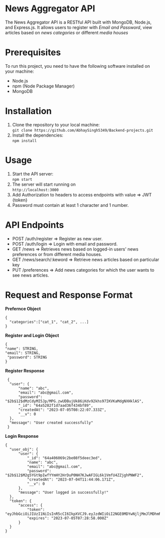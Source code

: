 # News Aggregator API
The News Aggregator API is a RESTful API built with MongoDB, Node.js, and Express.js. It allows users to register with *Email and Password*, view articles based on *news categories* or different *media houses*

# Prerequisites
To run this project, you need to have the following software installed on your machine:
* Node.js 
* npm (Node Package Manager)
* MongoDB

# Installation
1. Clone the repository to your local machine:<br />
   ```git clone https://github.com/AbhaySingh5349/Backend-projects.git```
2. Install the dependencies:<br />
   ```npm install```

# Usage
1. Start the API server:<br />
   ``` npm start ```
2. The server will start running on<br />
   ``` http://localhost:3000 ```
3. Add Authorization to headers to access endpoints with value => JWT {token}
4. Password must contain at least 1 character and 1 number.

# API Endpoints
* POST /auth/register => Register as new user.
* POST /auth/login => Login with email and password.
* GET /news => Retrieves news based on logged-in users' news preferences or from different media houses.
* GET /news/search/:keword => Retrieve news articles based on particular key
* PUT /preferences => Add news categories for which the user wants to see news articles.

# Request and Response Format

  **Prefernce Object**
  
  ```
  {
    "categories":["cat_1", "cat_2", ...]
  }
  ```

  **Register and Login Object**
 
  ```
  {
  "name": STRING,
  "email": STRING,
   "password": STRING
  }
```

  **Register Response**
  
  ```
   {
    "user": {
        "name": "abc",
        "email": "abc@gmail.com",
        "password": "$2b$12$dMzCdyMI5Jp/MPG.zwUDBujUk86iKdv92khs97IKVKaMdgNXHklAS",
        "_id": "64a5282f1d7aad36f434bf89",
        "createdAt": "2023-07-05T08:22:07.333Z",
        "__v": 0
    },
    "message": "User created successfully"
   }
  ```

  **Login Response**
  
  ```
  {
    "user_obj": {
        "user": {
            "_id": "64a406069c2be08f5deec3ed",
            "name": "abc",
            "email": "abc@gmail.com",
            "password": "$2b$12$M2g5YGt9pIwfYYmHY2HrDuP0NH7KJwAFIGL6k1VmfU4ZZjghPNWF2",
            "createdAt": "2023-07-04T11:44:06.171Z",
            "__v": 0
        },
        "message": "User logged in successfully!"
    },
    "token": {
        "access": {
            "token": "eyJhbGciOiJIUzI1NiIsInR5cCI6IkpXVCJ9.eyJzdWIiOiI2NGE0MDYwNjljMmJlMDhmNWRlZWMzZWQiLCJ0eXBlIjoiYWNjZXNzIiwiaWF0IjoxNjg4NTM4NTM4LCJleHAiOjE2ODg1NDIxMzh9.2UrKkCbMGLkxI8QPD92CWb59kRimNeD5wcCVP_bJYxo",
            "expires": "2023-07-05T07:28:58.000Z"
        }
    }
}

```
   
